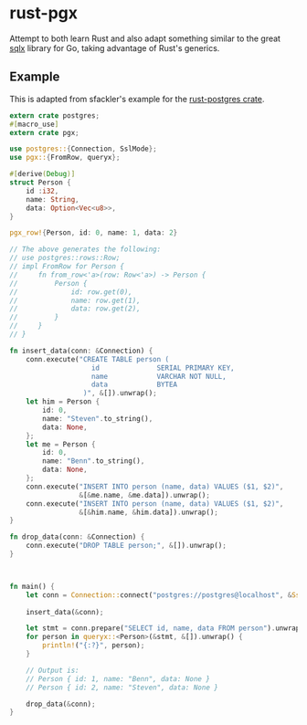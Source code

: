 # rust-pgx

Attempt to both learn Rust and also adapt something similar to the 
great [sqlx](https://github.com/jmoiron/sqlx) library for Go, taking advantage of Rust's generics.

## Example

This is adapted from sfackler's example for the [rust-postgres crate](https://github.com/sfackler/rust-postgres).

```rust
extern crate postgres;
#[macro_use]
extern crate pgx;

use postgres::{Connection, SslMode};
use pgx::{FromRow, queryx};

#[derive(Debug)]
struct Person {
    id :i32,
    name: String,
    data: Option<Vec<u8>>,
}

pgx_row!{Person, id: 0, name: 1, data: 2}

// The above generates the following:
// use postgres::rows::Row;
// impl FromRow for Person {
//     fn from_row<'a>(row: Row<'a>) -> Person {
//         Person {
//             id: row.get(0),
//             name: row.get(1),
//             data: row.get(2),
//         }
//     }
// }

fn insert_data(conn: &Connection) {
    conn.execute("CREATE TABLE person (
                    id              SERIAL PRIMARY KEY,
                    name            VARCHAR NOT NULL,
                    data            BYTEA
                  )", &[]).unwrap();
    let him = Person {
        id: 0,
        name: "Steven".to_string(),
        data: None,
    };
    let me = Person {
        id: 0,
        name: "Benn".to_string(),
        data: None,
    };
    conn.execute("INSERT INTO person (name, data) VALUES ($1, $2)",
                 &[&me.name, &me.data]).unwrap();
    conn.execute("INSERT INTO person (name, data) VALUES ($1, $2)",
                 &[&him.name, &him.data]).unwrap();
}

fn drop_data(conn: &Connection) {
    conn.execute("DROP TABLE person;", &[]).unwrap();
}



fn main() {
    let conn = Connection::connect("postgres://postgres@localhost", &SslMode::None).unwrap();
    
    insert_data(&conn);

    let stmt = conn.prepare("SELECT id, name, data FROM person").unwrap();
    for person in queryx::<Person>(&stmt, &[]).unwrap() {
        println!("{:?}", person);
    }

    // Output is:
    // Person { id: 1, name: "Benn", data: None }
	// Person { id: 2, name: "Steven", data: None }

    drop_data(&conn);
}
```

